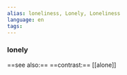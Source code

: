 ```yaml
---
alias: loneliness, Lonely, Loneliness
language: en
tags: 
---
```

### lonely
==see also:== 
==contrast:== [[alone]]
